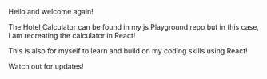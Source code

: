 Hello and welcome again!

The Hotel Calculator can be found in my js Playground repo but in this case, I am recreating the calculator in React!

This is also for myself to learn and build on my coding skills using React! 

Watch out for updates!
